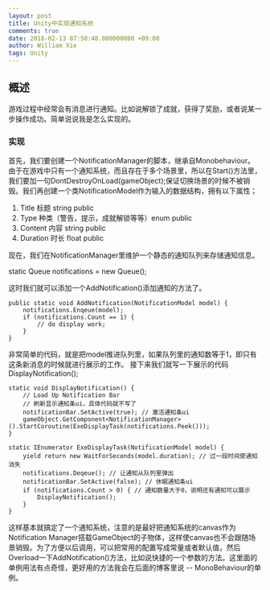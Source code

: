 ```yaml
---
layout: post
title: Unity中实现通知系统
comments: true
date: 2018-02-13 07:50:48.000000000 +09:00
author: William Xie
tags: Unity
---
```

## 概述

游戏过程中经常会有消息进行通知。比如说解锁了成就，获得了奖励，或者说某一步操作成功。简单说说我是怎么实现的。

### 实现

首先，我们要创建一个NotificationManager的脚本，继承自Monobehaviour。由于在游戏中只有一个通知系统，而且存在于多个场景里，所以在Start()方法里，我们要加一句DontDestroyOnLoad(gameObject);保证切换场景的时候不被销毁。我们再创建一个类NotificationModel作为输入的数据结构，拥有以下属性；

1. Title 标题 string public
2. Type 种类（警告，提示，成就解锁等等）enum public
3. Content 内容 string public
4. Duration 时长 float public

现在，我们在NotificationManager里维护一个静态的通知队列来存储通知信息。

static Queue<NotificationModel> notifications = new Queue<NotificationModel>();

这时我们就可以添加一个AddNotification()添加通知的方法了。

```
public static void AddNotification(NotificationModel model) {
    notifications.Enqeue(model);
    if (notifications.Count == 1) {
        // do display work;
    }
}
```

非常简单的代码，就是把model推进队列里，如果队列里的通知数等于1，即只有这条新消息的时候就进行展示的工作。
接下来我们就写一下展示的代码DisplayNotification();

```
static void DisplayNotification() {
    // Load Up Notification Bar
    // 刷新显示通知条ui，具体代码就不写了
    notificationBar.SetActive(true); // 激活通知条ui
    gameObject.GetComponent<NotificationManager>().StartCoroutine(ExeDisplayTask(notifications.Peek()));
}

static IEnumerator ExeDisplayTask(NotificationModel model) {
    yield return new WaitForSeconds(model.duration); // 过一段时间使通知消失
    notifications.Deqeue(); // 让通知从队列里弹出
    notificationBar.SetActive(false); // 休眠通知条ui
    if (notifications.Count > 0) { // 通知数量大于0，说明还有通知可以展示
        DisplayNotification();
    }
}
```

这样基本就搞定了一个通知系统，注意的是最好把通知系统的canvas作为Notification Manager搭载GameObject的子物体，这样使canvas也不会跟随场景销毁。为了方便以后调用，可以把常用的配置写成常量或者默认值，然后Overload一下AddNotification()方法，比如说快捷的一个参数的方法。这里面的单例用法有点奇怪，更好用的方法我会在后面的博客里说 -- MonoBehaviour的单例。
